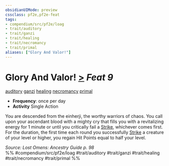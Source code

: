 ```yaml
---
obsidianUIMode: preview
cssclass: pf2e,pf2e-feat
tags:
- compendium/src/pf2e/loag
- trait/auditory
- trait/ganzi
- trait/healing
- trait/necromancy
- trait/primal
aliases: ["Glory And Valor!"]
---
```

# Glory And Valor!  [>](rules/core-rulebook/chapter-9-playing-the-game.md#Actions "Single Action") *Feat 9*  
[auditory](rules/traits/auditory.md)  [ganzi](rules/traits/ganzi-loag.md)  [healing](rules/traits/healing.md)  [necromancy](rules/traits/necromancy.md)  [primal](rules/traits/primal.md)  

- **Frequency**: once per day
- **Activity** Single Action

You are descended from the einherji, the worthy warriors of chaos. You call upon your ascendant blood with a mighty cry that fills you with a revitalizing energy for 1 minute or until you critically fail a [Strike](rules/actions/strike.md), whichever comes first. For the duration, the first time each round you successfully [Strike](rules/actions/strike.md) a creature of your level or higher, you regain Hit Points equal to half your level.

*Source: Lost Omens: Ancestry Guide p. 98*  
%% #compendium/src/pf2e/loag #trait/auditory #trait/ganzi #trait/healing #trait/necromancy #trait/primal %%